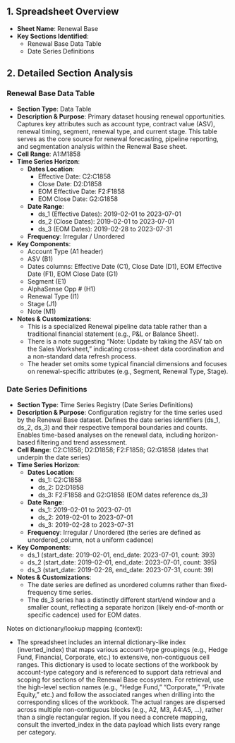 ## 1. Spreadsheet Overview
- **Sheet Name**: Renewal Base
- **Key Sections Identified**:
  - Renewal Base Data Table
  - Date Series Definitions

## 2. Detailed Section Analysis

### Renewal Base Data Table
- **Section Type**: Data Table
- **Description & Purpose**: Primary dataset housing renewal opportunities. Captures key attributes such as account type, contract value (ASV), renewal timing, segment, renewal type, and current stage. This table serves as the core source for renewal forecasting, pipeline reporting, and segmentation analysis within the Renewal Base sheet.
- **Cell Range**: A1:M1858
- **Time Series Horizon**:
  - **Dates Location**: 
    - Effective Date: C2:C1858
    - Close Date: D2:D1858
    - EOM Effective Date: F2:F1858
    - EOM Close Date: G2:G1858
  - **Date Range**:
    - ds_1 (Effective Dates): 2019-02-01 to 2023-07-01
    - ds_2 (Close Dates): 2019-02-01 to 2023-07-01
    - ds_3 (EOM Dates): 2019-02-28 to 2023-07-31
  - **Frequency**: Irregular / Unordered
- **Key Components**: 
  - Account Type (A1 header)
  - ASV (B1)
  - Dates columns: Effective Date (C1), Close Date (D1), EOM Effective Date (F1), EOM Close Date (G1)
  - Segment (E1)
  - AlphaSense Opp # (H1)
  - Renewal Type (I1)
  - Stage (J1)
  - Note (M1)
- **Notes & Customizations**:
  - This is a specialized Renewal pipeline data table rather than a traditional financial statement (e.g., P&L or Balance Sheet).
  - There is a note suggesting “Note: Update by taking the ASV tab on the Sales Worksheet,” indicating cross-sheet data coordination and a non-standard data refresh process.
  - The header set omits some typical financial dimensions and focuses on renewal-specific attributes (e.g., Segment, Renewal Type, Stage).

### Date Series Definitions
- **Section Type**: Time Series Registry (Date Series Definitions)
- **Description & Purpose**: Configuration registry for the time series used by the Renewal Base dataset. Defines the date series identifiers (ds_1, ds_2, ds_3) and their respective temporal boundaries and counts. Enables time-based analyses on the renewal data, including horizon-based filtering and trend assessment.
- **Cell Range**: C2:C1858; D2:D1858; F2:F1858; G2:G1858 (dates that underpin the date series) 
- **Time Series Horizon**:
  - **Dates Location**:
    - ds_1: C2:C1858
    - ds_2: D2:D1858
    - ds_3: F2:F1858 and G2:G1858 (EOM dates reference ds_3)
  - **Date Range**:
    - ds_1: 2019-02-01 to 2023-07-01
    - ds_2: 2019-02-01 to 2023-07-01
    - ds_3: 2019-02-28 to 2023-07-31
  - **Frequency**: Irregular / Unordered (the series are defined as unordered_column, not a uniform cadence)
- **Key Components**:
  - ds_1 (start_date: 2019-02-01, end_date: 2023-07-01, count: 393)
  - ds_2 (start_date: 2019-02-01, end_date: 2023-07-01, count: 395)
  - ds_3 (start_date: 2019-02-28, end_date: 2023-07-31, count: 39)
- **Notes & Customizations**:
  - The date series are defined as unordered columns rather than fixed-frequency time series.
  - The ds_3 series has a distinctly different start/end window and a smaller count, reflecting a separate horizon (likely end-of-month or specific cadence) used for EOM dates.

Notes on dictionary/lookup mapping (context):
- The spreadsheet includes an internal dictionary-like index (inverted_index) that maps various account-type groupings (e.g., Hedge Fund, Financial, Corporate, etc.) to extensive, non-contiguous cell ranges. This dictionary is used to locate sections of the workbook by account-type category and is referenced to support data retrieval and scoping for sections of the Renewal Base ecosystem. For retrieval, use the high-level section names (e.g., “Hedge Fund,” “Corporate,” “Private Equity,” etc.) and follow the associated ranges when drilling into the corresponding slices of the workbook. The actual ranges are dispersed across multiple non-contiguous blocks (e.g., A2, M3, A4:A5, …), rather than a single rectangular region. If you need a concrete mapping, consult the inverted_index in the data payload which lists every range per category.